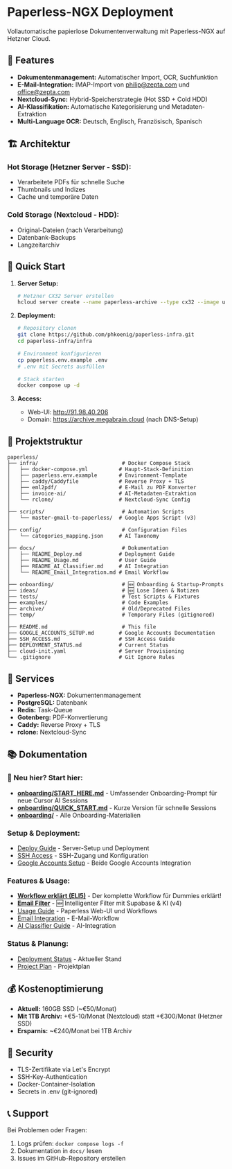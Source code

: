 # Paperless-NGX Deployment

Vollautomatische papierlose Dokumentenverwaltung mit Paperless-NGX auf Hetzner Cloud.

## 🎯 Features

- **Dokumentenmanagement:** Automatischer Import, OCR, Suchfunktion
- **E-Mail-Integration:** IMAP-Import von philip@zepta.com und office@zepta.com
- **Nextcloud-Sync:** Hybrid-Speicherstrategie (Hot SSD + Cold HDD)
- **AI-Klassifikation:** Automatische Kategorisierung und Metadaten-Extraktion
- **Multi-Language OCR:** Deutsch, Englisch, Französisch, Spanisch

## 🏗️ Architektur

### Hot Storage (Hetzner Server - SSD):
- Verarbeitete PDFs für schnelle Suche
- Thumbnails und Indizes
- Cache und temporäre Daten

### Cold Storage (Nextcloud - HDD):
- Original-Dateien (nach Verarbeitung)
- Datenbank-Backups
- Langzeitarchiv

## 🚀 Quick Start

1. **Server Setup:**
   ```bash
   # Hetzner CX32 Server erstellen
   hcloud server create --name paperless-archive --type cx32 --image ubuntu-24.04 --location fsn1 --ssh-key id_ed25519
   ```

2. **Deployment:**
   ```bash
   # Repository clonen
   git clone https://github.com/phkoenig/paperless-infra.git
   cd paperless-infra/infra
   
   # Environment konfigurieren
   cp paperless.env.example .env
   # .env mit Secrets ausfüllen
   
   # Stack starten
   docker compose up -d
   ```

3. **Access:**
   - Web-UI: http://91.98.40.206
   - Domain: https://archive.megabrain.cloud (nach DNS-Setup)

## 📁 Projektstruktur

```
paperless/
├── infra/                           # Docker Compose Stack
│   ├── docker-compose.yml          # Haupt-Stack-Definition
│   ├── paperless.env.example       # Environment-Template
│   ├── caddy/Caddyfile             # Reverse Proxy + TLS
│   ├── eml2pdf/                    # E-Mail zu PDF Konverter
│   ├── invoice-ai/                 # AI-Metadaten-Extraktion
│   └── rclone/                     # Nextcloud-Sync Config
│
├── scripts/                         # Automation Scripts
│   └── master-gmail-to-paperless/  # Google Apps Script (v3)
│
├── config/                          # Configuration Files
│   └── categories_mapping.json     # AI Taxonomy
│
├── docs/                            # Dokumentation
│   ├── README_Deploy.md            # Deployment Guide
│   ├── README_Usage.md             # User Guide
│   ├── README_AI_Classifier.md     # AI Integration
│   └── README_Email_Integration.md # Email Workflow
│
├── onboarding/                      # 🆕 Onboarding & Startup-Prompts
├── ideas/                           # 🆕 Lose Ideen & Notizen
├── tests/                           # Test Scripts & Fixtures
├── examples/                        # Code Examples
├── archive/                         # Old/Deprecated Files
├── temp/                            # Temporary Files (gitignored)
│
├── README.md                        # This file
├── GOOGLE_ACCOUNTS_SETUP.md        # Google Accounts Documentation
├── SSH_ACCESS.md                   # SSH Access Guide
├── DEPLOYMENT_STATUS.md            # Current Status
├── cloud-init.yaml                 # Server Provisioning
└── .gitignore                      # Git Ignore Rules
```

## 🔧 Services

- **Paperless-NGX:** Dokumentenmanagement
- **PostgreSQL:** Datenbank
- **Redis:** Task-Queue
- **Gotenberg:** PDF-Konvertierung
- **Caddy:** Reverse Proxy + TLS
- **rclone:** Nextcloud-Sync

## 📚 Dokumentation

### **🚀 Neu hier? Start hier:**
- **[onboarding/START_HERE.md](onboarding/START_HERE.md)** - Umfassender Onboarding-Prompt für neue Cursor AI Sessions
- **[onboarding/QUICK_START.md](onboarding/QUICK_START.md)** - Kurze Version für schnelle Sessions
- **[onboarding/](onboarding/)** - Alle Onboarding-Materialien

### **Setup & Deployment:**
- [Deploy Guide](docs/README_Deploy.md) - Server-Setup und Deployment
- [SSH Access](SSH_ACCESS.md) - SSH-Zugang und Konfiguration
- [Google Accounts Setup](GOOGLE_ACCOUNTS_SETUP.md) - Beide Google Accounts Integration

### **Features & Usage:**
- **[Workflow erklärt (ELI5)](docs/README_Workflow_ELI5.md)** - Der komplette Workflow für Dummies erklärt!
- **[Email Filter](docs/README_Email_Filter.md)** - 🆕 Intelligenter Filter mit Supabase & KI (v4)
- [Usage Guide](docs/README_Usage.md) - Paperless Web-UI und Workflows
- [Email Integration](docs/README_Email_Integration.md) - E-Mail-Workflow
- [AI Classifier Guide](docs/README_AI_Classifier.md) - AI-Integration

### **Status & Planung:**
- [Deployment Status](DEPLOYMENT_STATUS.md) - Aktueller Stand
- [Project Plan](paperless-ngx-deployment.plan.md) - Projektplan

## 💰 Kostenoptimierung

- **Aktuell:** 160GB SSD (~€50/Monat)
- **Mit 1TB Archiv:** +€5-10/Monat (Nextcloud) statt +€300/Monat (Hetzner SSD)
- **Ersparnis:** ~€240/Monat bei 1TB Archiv

## 🔐 Security

- TLS-Zertifikate via Let's Encrypt
- SSH-Key-Authentication
- Docker-Container-Isolation
- Secrets in .env (git-ignored)

## 📞 Support

Bei Problemen oder Fragen:
1. Logs prüfen: `docker compose logs -f`
2. Dokumentation in `docs/` lesen
3. Issues im GitHub-Repository erstellen
